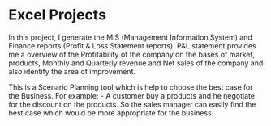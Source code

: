 # Excel Projects
 In this project, I generate the MIS (Management Information System) and Finance reports (Profit & Loss Statement reports). P&L statement provides me a overview of the Profitability of the company on the bases of market, products, Monthly and Quarterly revenue and Net sales of the company and also identify the area of improvement.

This is a Scenario Planning tool which is help to choose the best case for the Business. For example: - A customer buy a products and he negotiate for the discount on the products. So the sales manager can easily find the best case which would be more appropriate for the business.
